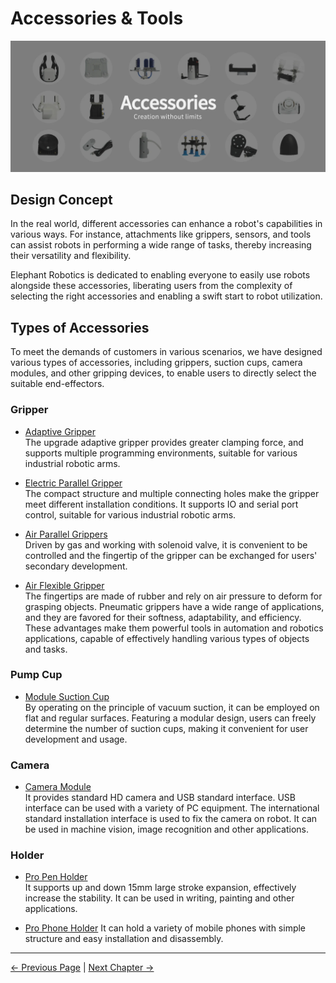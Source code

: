 # Accessories & Tools

<img src="../../resources/1-ProductIntroduction/1.4/1-1.4-2.jpg" alt="img-1" width="1600" height=“auto” />

## Design Concept
In the real world, different accessories can enhance a robot's capabilities in various ways. For instance, attachments like grippers, sensors, and tools can assist robots in performing a wide range of tasks, thereby increasing their versatility and flexibility. 

Elephant Robotics is dedicated to enabling everyone to easily use robots alongside these accessories, liberating users from the complexity of selecting the right accessories and enabling a swift start to robot utilization.

## Types of Accessories
To meet the demands of customers in various scenarios, we have designed various types of accessories, including grippers, suction cups, camera modules, and other gripping devices, to enable users to directly select the suitable end-effectors.

<a Gripper="my-paragraph-1"></a>
### Gripper

- [Adaptive Gripper](../../1-ProductIntroduction/1.4-AccessoriesTools/1.4.1-Gripper/1-AdaptiveGripper.md)<br>
The upgrade adaptive gripper provides greater clamping force, and supports multiple programming environments, suitable for various industrial robotic arms.

- [Electric Parallel Gripper](../../1-ProductIntroduction/1.4-AccessoriesTools/1.4.1-Gripper/2-ElectricGripper.md)<br>
The compact structure and multiple connecting holes make the gripper meet different installation conditions. It supports IO and serial port control, suitable for various industrial robotic arms.

- [Air Parallel Grippers](../../1-ProductIntroduction/1.4-AccessoriesTools/1.4.1-Gripper/3-PneumaticGripper.md)<br>
Driven by gas and working with solenoid valve, it is convenient to be controlled and the fingertip of the gripper can be exchanged for users' secondary development.

- [Air Flexible Gripper](../../1-ProductIntroduction/1.4-AccessoriesTools/1.4.1-Gripper/4-FlexibleGripper.md)<br>
The fingertips are made of rubber and rely on air pressure to deform for grasping objects. Pneumatic grippers have a wide range of applications, and they are favored for their softness, adaptability, and efficiency. These advantages make them powerful tools in automation and robotics applications, capable of effectively handling various types of objects and tasks.

<a Pump Cup="my-paragraph-2"></a>
### Pump Cup
- [Module Suction Cup](../../1-ProductIntroduction/1.4-AccessoriesTools/1.4.2-PumpCup/1-ModuleSuctionCup.md)<br>
By operating on the principle of vacuum suction, it can be employed on flat and regular surfaces. Featuring a modular design, users can freely determine the number of suction cups, making it convenient for user development and usage.

<a Camera="my-paragraph-3"></a>
### Camera

- [Camera Module](../../1-ProductIntroduction/1.4-AccessoriesTools/1.4.3-Camera/1-CameraModulePro.md)<br>
It provides standard HD camera and USB standard interface. USB interface can be used with a variety of PC equipment. The international standard installation interface is used to fix the camera on robot. It can be used in machine vision, image recognition and other applications.

<a Holder="my-paragraph-4"></a>
### Holder
- [Pro Pen Holder](../../1-ProductIntroduction/1.4-AccessoriesTools/1.4.4-Other/1-PenHolderPro.md)<br>
It supports up and down 15mm large stroke expansion, effectively increase the stability. It can be used in writing, painting and other applications.

- [Pro Phone Holder](../../1-ProductIntroduction/1.4-AccessoriesTools/1.4.4-Other/2-PhoneHolderPro.md)
It can hold a variety of mobile phones with simple structure and easy installation and disassembly.

----
[← Previous Page](../../1-ProductIntroduction/1.3-ApplicationScenario.md) | [Next Chapter →](../../myCobot320-docs/2-ProductFeature/README.md)